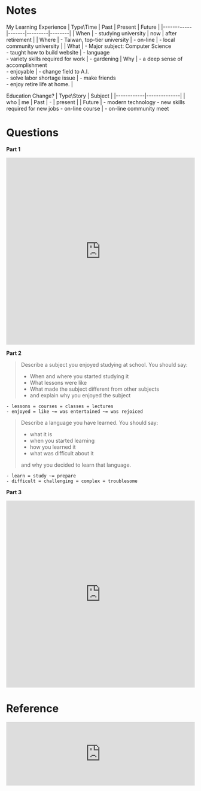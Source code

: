 Notes
=====
My Learning Experience
| Type\Time  | Past  | Present | Future |
|------------|-------|---------|--------|
| When		 | - studying university | now | after retirement |
| Where 	 | - Taiwan, top-tier university | - on-line | - local community university | 
| What 		 | - Major subject: Computer Science <BR> - taught how to build website | - language <BR> - variety skills required for work | - gardening 
| Why 		 | - a deep sense of accomplishment <BR> - enjoyable | - change field to A.I. <BR> - solve labor shortage issue | - make friends <BR> - enjoy retire life at home. |

Education Change?
| Type\Story |    Subject   |
|------------|--------------|
| who 		 | me
| Past 		 | - 
| present 	 |
| Future 	 | - modern technology - new skills required for new jobs - on-line course | - on-line community meet 


Questions
========

**Part 1**
<iframe src="https://quizlet.com/520637589/flashcards/embed?i=7u4xy&x=1jj1" height="500" width="100%" style="border:0"></iframe>

**Part 2**

> Describe a subject you enjoyed studying at school. You should say:
> 
> -   When and where you started studying it
> -   What lessons were like
> -   What made the subject different from other subjects
> -   and explain why you enjoyed the subject

```
- lessons = courses = classes = lectures
- enjoyed = like ~= was entertained ~= was rejoiced
```

> Describe a language you have learned. You should say:
> 
> - what it is
> - when you started learning
> - how you learned it
> - what was difficult about it
>
> and why you decided to learn that language.

```
- learn = study ~= prepare
- difficult = challenging = complex = troublesome
```

**Part 3**

<iframe src="https://quizlet.com/521390781/flashcards/embed?i=7u4xy&x=1jj1" height="500" width="100%" style="border:0"></iframe>

Reference
========

<iframe src="https://www.listennotes.com/embedded/e/41afced0aa3e406e9e71413d8f79151c/" height="170px" width="100%" style="width: 1px; min-width: 100%;" loading="lazy" frameborder="0" scrolling="no"></iframe>
<!--stackedit_data:
eyJoaXN0b3J5IjpbLTQxMTg1NDY3MF19
-->